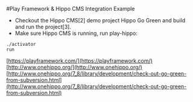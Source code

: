#Play Framework & Hippo CMS Integration Example

- Checkout the Hippo CMS[2] demo project Hippo Go Green and build and run the project[3]. 
- Make sure Hippo CMS is running, run play-hippo:

```
./activator
run
```

[https://playframework.com/](https://playframework.com/)
[http://www.onehippo.org/](http://www.onehippo.org/)
[http://www.onehippo.org/7_8/library/development/check-out-go-green-from-subversion.html](http://www.onehippo.org/7_8/library/development/check-out-go-green-from-subversion.html)
